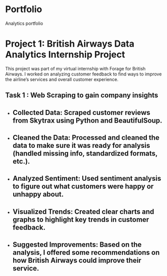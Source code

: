 # Portfolio
Analytics portfolio


# Project 1: British Airways Data Analytics Internship Project
This project was part of my virtual internship with Forage for British Airways. I worked on analyzing customer feedback to find ways to improve the airline’s services and overall customer experience.
## Task 1 : Web Scraping to gain company insights
* ## Collected Data: Scraped customer reviews from Skytrax using Python and BeautifulSoup.
* ## Cleaned the Data: Processed and cleaned the data to make sure it was ready for analysis (handled missing info, standardized formats, etc.).
* ## Analyzed Sentiment: Used sentiment analysis to figure out what customers were happy or unhappy about.
* ## Visualized Trends: Created clear charts and graphs to highlight key trends in customer feedback.
* ## Suggested Improvements: Based on the analysis, I offered some recommendations on how British Airways could improve their service.
